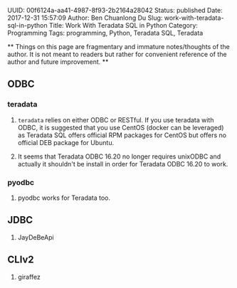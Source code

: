UUID: 00f6124a-aa41-4987-8f93-2b2164a28042
Status: published
Date: 2017-12-31 15:57:09
Author: Ben Chuanlong Du
Slug: work-with-teradata-sql-in-python
Title: Work With Teradata SQL in Python
Category: Programming
Tags: programming, Python, Teradata SQL, Teradata

**
Things on this page are
fragmentary and immature notes/thoughts of the author.
It is not meant to readers
but rather for convenient reference of the author and future improvement.
**

## ODBC

### teradata

1. `teradata` relies on either ODBC or RESTful.
    If you use teradata with ODBC,
    it is suggested that you use CentOS (docker can be leveraged) as Teradata SQL offers official RPM packages for CentOS
    but offers no official DEB package for Ubuntu.

2. It seems that Teradata ODBC 16.20 no longer requires unixODBC
    and actually it shouldn't be install in order for Teradata ODBC 16.20 to work.

### pyodbc

1. pyodbc works for Teradata too.

## JDBC

1. JayDeBeApi

## CLIv2

1. giraffez